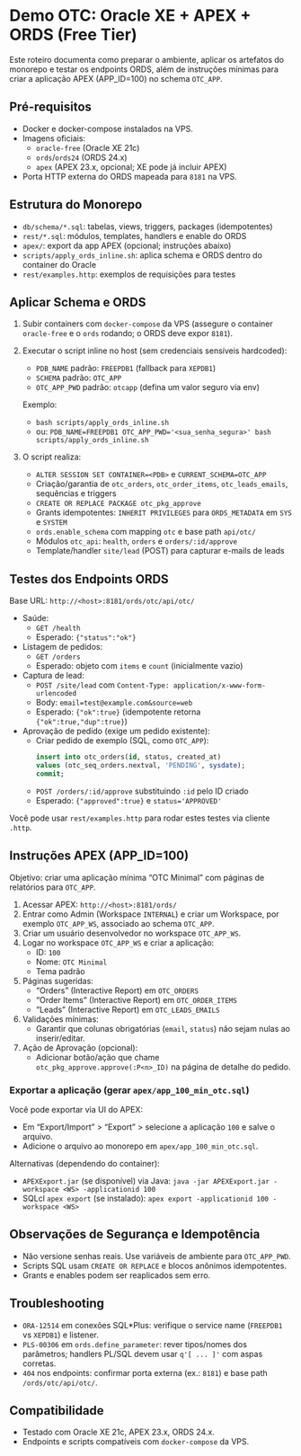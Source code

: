 # Demo OTC: Oracle XE + APEX + ORDS (Free Tier)

Este roteiro documenta como preparar o ambiente, aplicar os artefatos do monorepo e testar os endpoints ORDS, além de instruções mínimas para criar a aplicação APEX (APP_ID=100) no schema `OTC_APP`.

## Pré-requisitos
- Docker e docker-compose instalados na VPS.
- Imagens oficiais:
  - `oracle-free` (Oracle XE 21c)
  - `ords`/`ords24` (ORDS 24.x)
  - `apex` (APEX 23.x, opcional; XE pode já incluir APEX)
- Porta HTTP externa do ORDS mapeada para `8181` na VPS.

## Estrutura do Monorepo
- `db/schema/*.sql`: tabelas, views, triggers, packages (idempotentes)
- `rest/*.sql`: módulos, templates, handlers e enable do ORDS
- `apex/`: export da app APEX (opcional; instruções abaixo)
- `scripts/apply_ords_inline.sh`: aplica schema e ORDS dentro do container do Oracle
- `rest/examples.http`: exemplos de requisições para testes

## Aplicar Schema e ORDS
1. Subir containers com `docker-compose` da VPS (assegure o container `oracle-free` e o `ords` rodando; o ORDS deve expor `8181`).
2. Executar o script inline no host (sem credenciais sensíveis hardcoded):
   - `PDB_NAME` padrão: `FREEPDB1` (fallback para `XEPDB1`)
   - `SCHEMA` padrão: `OTC_APP`
   - `OTC_APP_PWD` padrão: `otcapp` (defina um valor seguro via env)

   Exemplo:
   - `bash scripts/apply_ords_inline.sh`
   - ou: `PDB_NAME=FREEPDB1 OTC_APP_PWD='<sua_senha_segura>' bash scripts/apply_ords_inline.sh`

3. O script realiza:
   - `ALTER SESSION SET CONTAINER=<PDB>` e `CURRENT_SCHEMA=OTC_APP`
   - Criação/garantia de `otc_orders`, `otc_order_items`, `otc_leads_emails`, sequências e triggers
   - `CREATE OR REPLACE PACKAGE otc_pkg_approve`
   - Grants idempotentes: `INHERIT PRIVILEGES` para `ORDS_METADATA` em `SYS` e `SYSTEM`
   - `ords.enable_schema` com mapping `otc` e base path `api/otc/`
   - Módulos `otc_api`: `health`, `orders` e `orders/:id/approve`
   - Template/handler `site/lead` (POST) para capturar e-mails de leads

## Testes dos Endpoints ORDS
Base URL: `http://<host>:8181/ords/otc/api/otc/`

- Saúde:
  - `GET /health`
  - Esperado: `{"status":"ok"}`
- Listagem de pedidos:
  - `GET /orders`
  - Esperado: objeto com `items` e `count` (inicialmente vazio)
- Captura de lead:
  - `POST /site/lead` com `Content-Type: application/x-www-form-urlencoded`
  - Body: `email=test@example.com&source=web`
  - Esperado: `{"ok":true}` (idempotente retorna `{"ok":true,"dup":true}`)
- Aprovação de pedido (exige um pedido existente):
  - Criar pedido de exemplo (SQL, como `OTC_APP`):
    ```sql
    insert into otc_orders(id, status, created_at)
    values (otc_seq_orders.nextval, 'PENDING', sysdate);
    commit;
    ```
  - `POST /orders/:id/approve` substituindo `:id` pelo ID criado
  - Esperado: `{"approved":true}` e `status='APPROVED'`

Você pode usar `rest/examples.http` para rodar estes testes via cliente `.http`.

## Instruções APEX (APP_ID=100)
Objetivo: criar uma aplicação mínima “OTC Minimal” com páginas de relatórios para `OTC_APP`.

1. Acessar APEX: `http://<host>:8181/ords/`
2. Entrar como Admin (Workspace `INTERNAL`) e criar um Workspace, por exemplo `OTC_APP_WS`, associado ao schema `OTC_APP`.
3. Criar um usuário desenvolvedor no workspace `OTC_APP_WS`.
4. Logar no workspace `OTC_APP_WS` e criar a aplicação:
   - ID: `100`
   - Nome: `OTC Minimal`
   - Tema padrão
5. Páginas sugeridas:
   - “Orders” (Interactive Report) em `OTC_ORDERS`
   - “Order Items” (Interactive Report) em `OTC_ORDER_ITEMS`
   - “Leads” (Interactive Report) em `OTC_LEADS_EMAILS`
6. Validações mínimas:
   - Garantir que colunas obrigatórias (`email`, `status`) não sejam nulas ao inserir/editar.
7. Ação de Aprovação (opcional):
   - Adicionar botão/ação que chame `otc_pkg_approve.approve(:P<n>_ID)` na página de detalhe do pedido.

### Exportar a aplicação (gerar `apex/app_100_min_otc.sql`)
Você pode exportar via UI do APEX:
- Em “Export/Import” > “Export” > selecione a aplicação `100` e salve o arquivo.
- Adicione o arquivo ao monorepo em `apex/app_100_min_otc.sql`.

Alternativas (dependendo do container):
- `APEXExport.jar` (se disponível) via Java: `java -jar APEXExport.jar -workspace <WS> -applicationid 100`
- SQLcl `apex export` (se instalado): `apex export -applicationid 100 -workspace <WS>`

## Observações de Segurança e Idempotência
- Não versione senhas reais. Use variáveis de ambiente para `OTC_APP_PWD`.
- Scripts SQL usam `CREATE OR REPLACE` e blocos anônimos idempotentes.
- Grants e enables podem ser reaplicados sem erro.

## Troubleshooting
- `ORA-12514` em conexões SQL*Plus: verifique o service name (`FREEPDB1` vs `XEPDB1`) e listener.
- `PLS-00306` em `ords.define_parameter`: rever tipos/nomes dos parâmetros; handlers PL/SQL devem usar `q'[ ... ]'` com aspas corretas.
- `404` nos endpoints: confirmar porta externa (ex.: `8181`) e base path `/ords/otc/api/otc/`.

## Compatibilidade
- Testado com Oracle XE 21c, APEX 23.x, ORDS 24.x.
- Endpoints e scripts compatíveis com `docker-compose` da VPS.